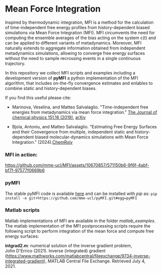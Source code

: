 # Mean Force Integration

Inspired by thermodynamic integration, MFI is a method for the calculation of time-independent free energy profiles from history-dependent biased simulations via Mean Force Integration (MFI). MFI circumvents the need for computing the ensemble averages of the bias acting on the system c(t) and can be applied to different variants of metadynamics. Moreover, MFI naturally extends to aggregate information obtained from independent metadynamics simulations, allowing to converge free energy surfaces without the need to sample recrossing events in a single continuous trajectory. 

In this repository we collect MFI scripts and examples including a development version of __pyMFI__ a python implementation of the MFI algorithm, that includes on-the-fly convergence estimates and enlables to combine static and history-dependent biases. 

If you find this useful please cite: 

- Marinova, Veselina, and Matteo Salvalaglio. "Time-independent free energies from metadynamics via mean force integration." [The Journal of chemical physics 151.16 (2019)](164115.https://aip.scitation.org/doi/abs/10.1063/1.5123498),  [arXiv](https://arxiv.org/pdf/1907.08472.pdf)

- Bjola, Antoniu, and Matteo Salvalaglio. "Estimating Free Energy Surfaces and their Convergence from multiple, independent static and history-dependent biased molecular-dynamics simulations with Mean Force Integration." (2024).[ChemRxiv](https://chemrxiv.org/engage/chemrxiv/article-details/65affed69138d2316192b728)


### MFI in action:
https://github.com/mme-ucl/MFI/assets/10670857/571150b6-9f6f-4abf-bf7f-97577f0669b6




### pyMFI

The stable pyMFI code is available [here](https://github.com/mme-ucl/pyMFI) and can be installed with _pip_ as: ```pip install -e git+https://github.com/mme-ucl/pyMFI.git#egg=pyMFI```

### Matlab scripts 
Matlab implementations of MFI are available in the folder _matlab_examples_. 
The matlab implementation of the MFI postprocessing scripts require the following script to perform integration of the mean force and compute free energy surfaces:  

**intgrad2.m**: numerical solution of the inverse gradient problem,  
John D'Errico (2021). Inverse (integrated) gradient 
(https://www.mathworks.com/matlabcentral/fileexchange/9734-inverse-integrated-gradient), 
MATLAB Central File Exchange. Retrieved July 4, 2021.
